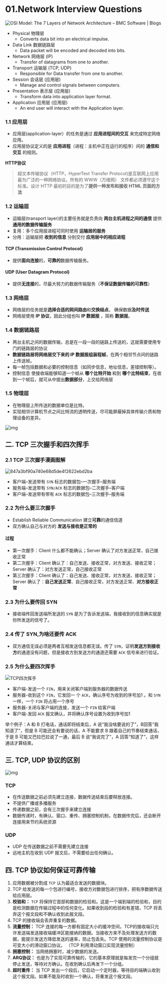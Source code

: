 # 01.Network Interview Questions

![OSI Model: The 7 Layers of Network Architecture – BMC Software | Blogs](https://s7280.pcdn.co/wp-content/uploads/2018/06/osi-model-7-layers-1024x734.jpg)

- Physical 物理层
  - Converts data bit into an electrical impulse.
- Data Link 数据链路层
  - Data packet will be encoded and decoded into bits.
- Network 网络层 (IP)
  - Transfer of datagrams from one to another.
- Transport 运输层 (TCP, UDP)
  - Responsible for Data transfer from one to another.
- Session 会话层 (应用层)
  - Manage and control signals between computers.
- Presentation 表示层 (应用层)
  - Transform data into application layer format.
- Application 应用层 (应用层)
  - An end user will interact with the Application layer.

### 1.1 应用层

- 应用层(application-layer）的任务是通过 **应用进程间的交互** 来完成特定网络应用。
- 应用层协议定义的是 **应用进程**（进程：主机中正在运行的程序）间的 **通信和交互** 的规则。

**HTTP协议**

> 超文本传输协议（HTTP，HyperText Transfer Protocol)是互联网上应用最为广泛的一种网络协议。所有的 WWW（万维网） 文件都必须遵守这个标准。设计 HTTP 最初的目的是为了**提供一种发布和接收 HTML 页面的方法**

### 1.2 运输层

- 运输层(transport layer)的主要任务就是负责向 **两台主机进程之间的通信** 提供 **通用的数据传输服务**
- 复用：多个应用层进程可同时使用 **运输层的服务**
- 分用：运输层把 **收到的信息** 分别交付 **应用层中的相应进程**

#### TCP (Transmission Control Protocol)

- 提供**面向连接**的，**可靠的**数据传输服务。

#### UDP (User Datagram Protocol)

- 提供**无连接**的，尽最大努力的数据传输服务（**不保证数据传输的可靠性**）

### 1.3 网络层

- 网络层的任务就是**选择合适的网间路由**和**交换结点**， 确保数据**及时传送**
- 网络层使用 **IP 协议**，因此分组也叫 **IP 数据报** ，简称 **数据报**。

### 1.4 数据链路层

- 两台主机之间的数据传输，总是在一段一段的链路上传送的，这就需要使用专门的链路层的协议
- **数据链路层将网络层交下来的 IP 数据报组装程帧**，在两个相邻节点间的链路上传送帧。
- 每一帧包括数据和必要的控制信息（如同步信息，地址信息，差错控制等）。
- 控制信息 使接收端能够知道一个帧从 **哪个比特开始** 和到 **哪个比特结束**，在收到一个帧后，就可从中提出**数据部分**，上交给网络层

### 1.5 物理层

- 在物理层上所传送的数据单位是比特。
- 实现相邻计算机节点之间比特流的透明传送，尽可能屏蔽掉具体传输介质和物理设备的差异。

![img](https://images.xiaozhuanlan.com/photo/2019/2057ef65725794622d3d6479a9d300a3.png)

## 二. TCP 三次握手和四次挥手

### 2.1 TCP 三次握手漫画图解

![847a3bf90a740e68d5de4f2622ebd2ba](https://raw.githubusercontent.com/TWDH/Leetcode-From-Zero/pictures/img/847a3bf90a740e68d5de4f2622ebd2ba.png)

- 客户端–发送带有 `SYN` 标志的数据包–一次握手–服务端
- 服务端–发送带有 `SYN/ACK` 标志的数据包–二次握手–客户端
- 客户端–发送带有带有 `ACK` 标志的数据包–三次握手–服务端

### 2.2 为什么要三次握手

- Establish Reliable Communication 建立**可靠**的通信信道
- 双方确认自己与对方的 **发送与接收是正常的**

#### 过程

- 第一次握手：Client 什么都不能确认；Server 确认了对方发送正常，自己接收正常
- 第二次握手：Client 确认了：自己发送、接收正常，对方发送、接收正常；Server 确认了：对方发送正常，自己接收正常
- 第三次握手：Client 确认了：自己发送、接收正常，对方发送、接收正常；Server 确认了：**自己发送正常**、自己接收正常，对方发送正常、**对方接收正常**

### 2.3 为什么要传回 SYN

- 接收端传回发送端所发送的 `SYN` 是为了告诉发送端，我接收到的信息确实就是你所发送的信号了。

### 2.4 传了 SYN,为啥还要传 ACK

- 双方通信无误必须是两者互相发送信息都无误。传了 `SYN`，证明**发送方到接收方**的通道没有问题，但是接收方到发送方的通道还需要 `ACK` 信号来进行验证。

### 2.5 为什么要四次挥手

![TCP四次挥手](https://images.xiaozhuanlan.com/photo/2019/82509e11476d82b1379f3bf19ce9c30a.png)

- 客户端-发送一个 `FIN`，用来关闭客户端到服务器的数据传送
- 服务器-收到这个 `FIN`，它发回一 个 `ACK`，确认序号为收到的序号加1 。和 `SYN` 一样，一个 `FIN` 将占用一个序号
- 服务器-关闭与客户端的连接，发送一个 `FIN` 给客户端
- 客户端-发回 `ACK` 报文确认，并将确认序号设置为收到序号加1

举个例子：A 和 B 打电话，通话即将结束后，A 说“我没啥要说的了”，B回答“我知道了”，但是 B 可能还会有要说的话，A 不能要求 B 跟着自己的节奏结束通话，于是 B 可能又巴拉巴拉说了一通，最后 B 说“我说完了”，A 回答“知道了”，这样通话才算结束。



## 三. TCP, UDP 协议的区别

![img](https://images.xiaozhuanlan.com/photo/2019/4119f8907a61d26d24a9f610aee54b94.png)

### TCP

- 在传送数据之前必须先建立连接，数据传送结束后要释放连接。
- 不提供广播或多播服务
- 传递数据之前，会有三次握手来建立连接
- 数据传递时，有确认、窗口、重传、拥塞控制机制，在数据传完后，还会断开连接用来节约系统资源

### UDP

- UDP 在传送数据之前不需要先建立连接
- 远地主机在收到 UDP 报文后，不需要给出任何确认。

## 四. TCP 协议如何保证可靠传输

1. 应用数据被分割成 `TCP` 认为最适合发送的数据块。
2. TCP 给发送的每一个包进行编号，接收方对数据包进行排序，把有序数据传送给应用层。
3. **校验和：** `TCP` 将保持它首部和数据的检验和。这是一个端到端的检验和，目的是检测数据在传输过程中的任何变化。如果收到段的检验和有差错，TCP 将丢弃这个报文段和不确认收到此报文段。
4. TCP 的接收端会丢弃重复的数据。
5. **流量控制：** TCP 连接的每一方都有固定大小的缓冲空间，TCP的接收端只允许发送端发送接收端缓冲区能接纳的数据。当接收方来不及处理发送方的数据，能提示发送方降低发送的速率，防止包丢失。TCP 使用的流量控制协议是可变大小的滑动窗口协议。 （TCP 利用滑动窗口实现流量控制）
6. **拥塞控制：** 当网络拥塞时，减少数据的发送。
7. **ARQ协议：** 也是为了实现可靠传输的，它的基本原理就是每发完一个分组就停止发送，等待对方确认。在收到确认后再发下一个分组。
8. **超时重传：** 当 TCP 发出一个段后，它启动一个定时器，等待目的端确认收到这个报文段。如果不能及时收到一个确认，将重发这个报文段。

















































